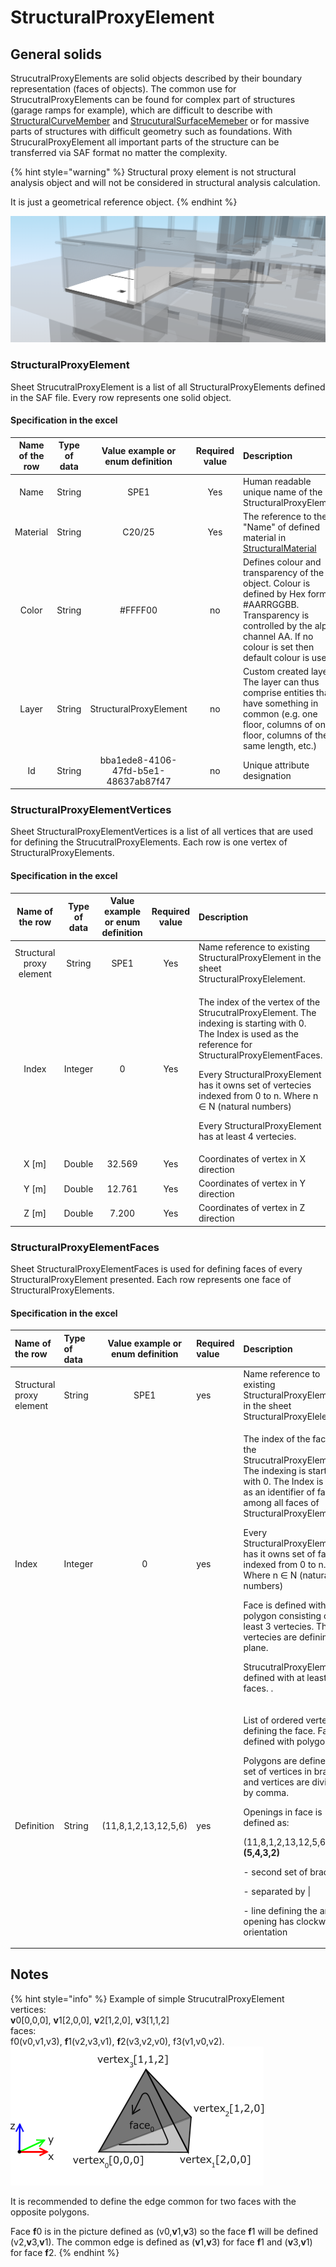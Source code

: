 # StructuralProxyElement

## General solids

StrucutralProxyElements are solid objects described by their boundary representation \(faces of objects\). The common use for StrucutralProxyElements can be found for complex part of structures \(garage ramps for example\), which are difficult to describe with [StructuralCurveMember](structuralcurvemember.md#1d-member-beam-column) and [StrucuturalSurfaceMemeber](structuralsurfacemember.md#2d-member-plate-wall) or for massive parts of structures with difficult geometry such as foundations. With StrucuralProxyElement all important parts of the structure can be transferred via SAF format no matter the complexity.

{% hint style="warning" %}
Structural proxy element is not structural analysis object and will not be considered in structural analysis calculation.

It is just a geometrical reference object.
{% endhint %}

![](../.gitbook/assets/18_structuralproxyelement.png)

### StructuralProxyElement

Sheet StrucutralProxyElement is a list of all StructuralProxyElements defined in the SAF file. Every row represents one solid object.

#### Specification in the excel

| Name of the row | Type of data | Value example or enum definition | Required value | Description |
| :---: | :---: | :---: | :---: | :--- |
| Name | String | SPE1 | Yes | Human readable unique name of the StructuralProxyElement |
| Material | String | C20/25 | Yes | The reference to the "Name" of defined material in [StructuralMaterial](structuralmaterial.md#material) |
| Color | String | \#FFFF00 | no | Defines colour and transparency of the object. Colour is defined by Hex format \#AARRGGBB. Transparency is controlled by the alpha channel AA. If no colour is set then default colour is used. |
| Layer | String | StructuralProxyElement | no | Custom created layer. The layer can thus comprise entities that have something in common \(e.g. one floor, columns of one floor, columns of the same length, etc.\) |
| Id | String | bba1ede8-4106-47fd-b5e1-48637ab87f47 | no | Unique attribute designation |

### StructuralProxyElementVertices

Sheet StructuralProxyElementVertices is a list of all vertices that are used for defining the StrucutralProxyElements. Each row is one vertex of StructuralProxyElements.

#### Specification in the excel

<table>
  <thead>
    <tr>
      <th style="text-align:center">Name of the row</th>
      <th style="text-align:center">Type of data</th>
      <th style="text-align:center">Value example or enum definition</th>
      <th style="text-align:center">Required value</th>
      <th style="text-align:left">Description</th>
    </tr>
  </thead>
  <tbody>
    <tr>
      <td style="text-align:center">Structural proxy element</td>
      <td style="text-align:center">String</td>
      <td style="text-align:center">SPE1</td>
      <td style="text-align:center">Yes</td>
      <td style="text-align:left">Name reference to existing StructuralProxyElement in the sheet StructuralProxyElelement.</td>
    </tr>
    <tr>
      <td style="text-align:center">Index</td>
      <td style="text-align:center">Integer</td>
      <td style="text-align:center">0</td>
      <td style="text-align:center">Yes</td>
      <td style="text-align:left">
        <p>The index of the vertex of the StrucutralProxyElement. The indexing is
          starting with 0. The Index is used as the reference for StructuralProxyElementFaces.</p>
        <p></p>
        <p>Every StructuralProxyElement has it owns set of vertecies indexed from
          0 to n. Where n &#x2208; N (natural numbers)</p>
        <p></p>
        <p>Every StructuralProxyElement has at least 4 vertecies.</p>
      </td>
    </tr>
    <tr>
      <td style="text-align:center">X [m]</td>
      <td style="text-align:center">Double</td>
      <td style="text-align:center">32.569</td>
      <td style="text-align:center">Yes</td>
      <td style="text-align:left">Coordinates of vertex in X direction</td>
    </tr>
    <tr>
      <td style="text-align:center">Y [m]</td>
      <td style="text-align:center">Double</td>
      <td style="text-align:center">12.761</td>
      <td style="text-align:center">Yes</td>
      <td style="text-align:left">Coordinates of vertex in Y direction</td>
    </tr>
    <tr>
      <td style="text-align:center">Z [m]</td>
      <td style="text-align:center">Double</td>
      <td style="text-align:center">7.200</td>
      <td style="text-align:center">Yes</td>
      <td style="text-align:left">Coordinates of vertex in Z direction</td>
    </tr>
  </tbody>
</table>

### StructuralProxyElementFaces

Sheet StructuralProxyElementFaces is used for defining faces of every StructuralProxyElement presented. Each row represents one face of StructuralProxyElements.

#### Specification in the excel

<table>
  <thead>
    <tr>
      <th style="text-align:left">Name of the row</th>
      <th style="text-align:left">Type of data</th>
      <th style="text-align:center">Value example or enum definition</th>
      <th style="text-align:left">Required value</th>
      <th style="text-align:left">Description</th>
    </tr>
  </thead>
  <tbody>
    <tr>
      <td style="text-align:left">Structural proxy element</td>
      <td style="text-align:left">String</td>
      <td style="text-align:center">SPE1</td>
      <td style="text-align:left">yes</td>
      <td style="text-align:left">Name reference to existing StructuralProxyElement in the sheet StructuralProxyElelement.</td>
    </tr>
    <tr>
      <td style="text-align:left">Index</td>
      <td style="text-align:left">Integer</td>
      <td style="text-align:center">0</td>
      <td style="text-align:left">yes</td>
      <td style="text-align:left">
        <p>The index of the face of the StrucutralProxyElement. The indexing is starting
          with 0. The Index is used as an identifier of faces among all faces of
          StructuralProxyElement.</p>
        <p>Every StructuralProxyElement has it owns set of faces indexed from 0 to
          n. Where n &#x2208; N (natural numbers)</p>
        <p>Face is defined with polygon consisting of at least 3 vertecies. These
          vertecies are defining a plane.</p>
        <p>StrucutralProxyElement is defined with at least 4 faces. .</p>
      </td>
    </tr>
    <tr>
      <td style="text-align:left">Definition</td>
      <td style="text-align:left">String</td>
      <td style="text-align:center">(11,8,1,2,13,12,5,6)</td>
      <td style="text-align:left">yes</td>
      <td style="text-align:left">
        <p>List of ordered vertecies defining the face. Face is defined with polygons.</p>
        <p>Polygons are defined by set of vertices in brackets and vertices are divided
          by comma.</p>
        <p>Openings in face is defined as:</p>
        <p>(11,8,1,2,13,12,5,6)|<b>(5,4,3,2)</b>
        </p>
        <p>- second set of brackets</p>
        <p>- separated by |</p>
        <p>- line defining the an opening has clockwise orientation</p>
      </td>
    </tr>
  </tbody>
</table>

## Notes

{% hint style="info" %}
Example of simple StrucutralProxyElement  
vertices:  
**v**0\[0,0,0\], **v**1\[2,0,0\], **v**2\[1,2,0\], **v**3\[1,1,2\]  
faces:  
f0\(v0,v1,v3\), **f**1\(v2,v3,v1\), **f**2\(v3,v2,v0\), f3\(v1,v0,v2\).  
![](../.gitbook/assets/18_structuralproxyelement2.png)

It is recommended to define the edge common for two faces with the opposite polygons.

Face **f**0 is in the picture defined as \(v0,**v**1,**v**3\) so the face **f**1 will be defined \(v2,**v**3,**v**1\). The common edge is defined as \(**v**1,**v**3\) for face **f**1 and \(**v**3,**v**1\) for face **f**2.
{% endhint %}

